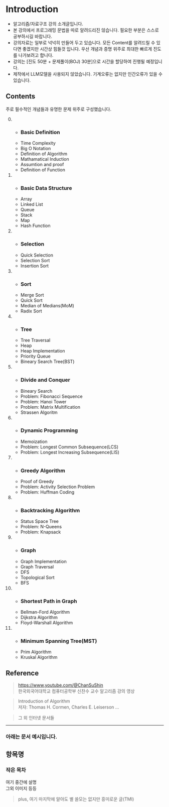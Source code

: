 # Introduction

* 알고리즘/자료구조 강의 소개글입니다.
* 본 강의에서 프로그래밍 문법을 따로 알려드리진 않습니다. 필요한 부분은 스스로 공부하시길 바랍니다.
* 강의자료는 일부로 넉넉히 만들어 두고 있습니다. 모든 Content를 알려드릴 수 있다면 좋겠지만 시간상 힘들것 입니다. 우선 개념과 증명 위주로 최대한 빠르게 진도를 나가보려고 합니다. 
* 강의는 [진도 50분 + 문제풀이(BOJ) 30분]으로 시간을 할당하여 진행될 예정입니다.
* 제작에서 LLM모델을 사용되지 않았습니다. 기계오류는 없지만 인간오류가 있을 수 있습니다.


## Contents

주로 필수적인 개념들과 유명한 문제 위주로 구성했습니다.

0. * ### Basic Definition
   * Time Complexity
   * Big O Notation
   * Definition of Algorithm
   * Mathamatical Induction
   * Assumtion and proof
   * Definition of Function
1. * ### Basic Data Structure
   * Array
   * Linked List
   * Queue
   * Stack
   * Map
   * Hash Function
2. * ### Selection
   * Quick Selection
   * Selection Sort
   * Insertion Sort
3. * ### Sort
   * Merge Sort
   * Quick Sort
   * Median of Medians(MoM)
   * Radix Sort
4. * ### Tree
   * Tree Traversal
   * Heap
   * Heap Implementation
   * Priority Queue
   * Bineary Search Tree(BST)
5. * ### Divide and Conquer
   * Bineary Search
   * Problem: Fibonacci Sequence
   * Problem: Hanoi Tower
   * Problem: Matrix Multification
   * Strassen Algoritm
6. * ### Dynamic Programming
   * Memoization
   * Problem: Longest Common Subsequence(LCS)
   * Problem: Longest Increasing Subsequence(LIS)
7. * ### Greedy Algorithm
   * Proof of Greedy
   * Problem: Activity Selection Problem
   * Problem: Huffman Coding
8. * ### Backtracking Algorithm
   * Status Space Tree
   * Problem: N-Queens
   * Problem: Knapsack
9. * ### Graph 
   * Graph Implementation
   * Graph Traversal
   * DFS
   * Topological Sort
   * BFS
10. * ### Shortest Path in Graph
    * Bellman-Ford Algorithm
    * Dijkstra Algorithm
    * Floyd-Warshall Algorithm
11. * ### Minimum Spanning Tree(MST)
    * Prim Algorithm
    * Kruskal Algorithm



## Reference
> https://www.youtube.com/@ChanSuShin   
> 한국외국어대학교 컴퓨터공학부 신찬수 교수 알고리즘 강의 영상

> Introduction of Algorithm   
> 저자: Thomas H. Cormen, Charles E. Leiserson ...

> 그 외 인터넷 문서들



---
### 아래는 문서 예시입니다.



## 항목명

### 작은 목차
여기 중간에 설명   
그외 이미지 등등

> plus, 여기 마지막에 알아도 별 쓸모는 없지만 흥미로운 글(TMI)
